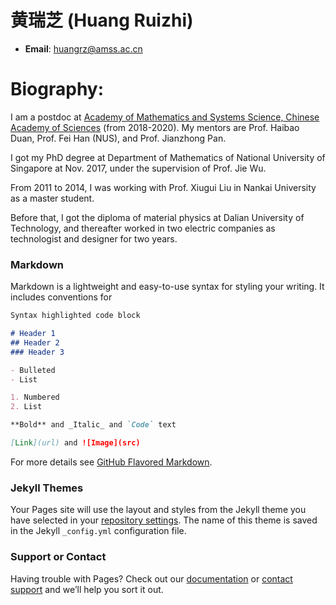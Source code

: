 # 黄瑞芝 (Huang Ruizhi)

* **Email**: huangrz@amss.ac.cn

# Biography:

I am a postdoc at [Academy of Mathematics and Systems Science, Chinese Academy of Sciences](http://english.amss.cas.cn) (from 2018-2020). My mentors are Prof. Haibao Duan, Prof. Fei Han (NUS), and Prof. Jianzhong Pan.

I got my PhD degree at Department of Mathematics of National University of Singapore at Nov. 2017, under the supervision of Prof. Jie Wu. 

From 2011 to 2014, I was working with Prof. Xiugui Liu in Nankai University as a master student. 

Before that, I got the diploma of material physics at Dalian University of Technology, and thereafter worked in two electric companies as technologist and designer for two years.

### Markdown

Markdown is a lightweight and easy-to-use syntax for styling your writing. It includes conventions for

```markdown
Syntax highlighted code block

# Header 1
## Header 2
### Header 3

- Bulleted
- List

1. Numbered
2. List

**Bold** and _Italic_ and `Code` text

[Link](url) and ![Image](src)
```

For more details see [GitHub Flavored Markdown](https://guides.github.com/features/mastering-markdown/).

### Jekyll Themes

Your Pages site will use the layout and styles from the Jekyll theme you have selected in your [repository settings](https://github.com/hrzsea/huangrz.github.com/settings). The name of this theme is saved in the Jekyll `_config.yml` configuration file.

### Support or Contact

Having trouble with Pages? Check out our [documentation](https://help.github.com/categories/github-pages-basics/) or [contact support](https://github.com/contact) and we’ll help you sort it out.
